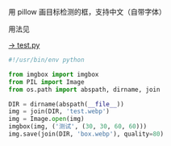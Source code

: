 用 pillow 画目标检测的框，支持中文（自带字体）

用法见

[→ test.py](test.py)

```py
#!/usr/bin/env python

from imgbox import imgbox
from PIL import Image
from os.path import abspath, dirname, join

DIR = dirname(abspath(__file__))
img = join(DIR, 'test.webp')
img = Image.open(img)
imgbox(img, ('测试', (30, 30, 60, 60)))
img.save(join(DIR, 'box.webp'), quality=80)
```

